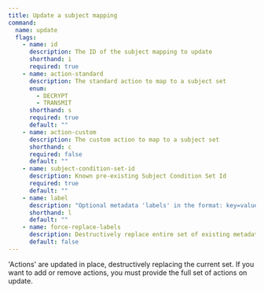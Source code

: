 ```yaml
---
title: Update a subject mapping 
command:
  name: update
  flags:
    - name: id
      description: The ID of the subject mapping to update
      shorthand: i
      required: true
    - name: action-standard
      description: The standard action to map to a subject set
      enum:
        - DECRYPT
        - TRANSMIT
      shorthand: s
      required: true
      default: ""
    - name: action-custom
      description: The custom action to map to a subject set
      shorthand: c
      required: false
      default: ""
    - name: subject-condition-set-id
      description: Known pre-existing Subject Condition Set Id
      required: true
      default: ""
    - name: label
      description: "Optional metadata 'labels' in the format: key=value"
      shorthand: l
      default: ""
    - name: force-replace-labels
      description: Destructively replace entire set of existing metadata 'labels' with any provided to this command
      default: false
---
```


'Actions' are updated in place, destructively replacing the current set. If you want to add or remove actions, you must provide the full set of actions on update.
